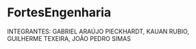 # FortesEngenharia



INTEGRANTES: GABRIEL ARAÚJO PIECKHARDT, KAUAN RUBIO, GUILHERME TEXEIRA, JOÃO PEDRO SIMAS 
